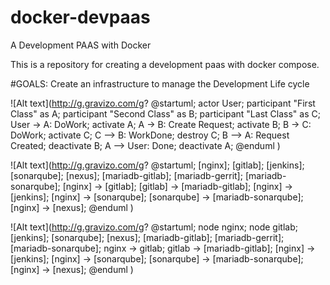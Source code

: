 # docker-devpaas
A Development PAAS with Docker

This is a repository for creating a development paas with docker compose.

#GOALS:
Create an infrastructure to manage the Development Life cycle

![Alt text](http://g.gravizo.com/g?
@startuml;
actor User;
participant "First Class" as A;
participant "Second Class" as B;
participant "Last Class" as C;
User -> A: DoWork;
activate A;
A -> B: Create Request;
activate B;
B -> C: DoWork;
activate C;
C --> B: WorkDone;
destroy C;
B --> A: Request Created;
deactivate B;
A --> User: Done;
deactivate A;
@enduml
)

![Alt text](http://g.gravizo.com/g?
@startuml;
[nginx];
[gitlab];
[jenkins];
[sonarqube];
[nexus];
[mariadb-gitlab];
[mariadb-gerrit];
[mariadb-sonarqube];
[nginx] -> [gitlab];
[gitlab] -> [mariadb-gitlab];
[nginx] -> [jenkins];
[nginx] -> [sonarqube];
[sonarqube] -> [mariadb-sonarqube];
[nginx] -> [nexus];
@enduml
)

![Alt text](http://g.gravizo.com/g?
@startuml;
node nginx;
node gitlab;
[jenkins];
[sonarqube];
[nexus];
[mariadb-gitlab];
[mariadb-gerrit];
[mariadb-sonarqube];
nginx -> gitlab;
gitlab -> [mariadb-gitlab];
[nginx] -> [jenkins];
[nginx] -> [sonarqube];
[sonarqube] -> [mariadb-sonarqube];
[nginx] -> [nexus];
@enduml
)
